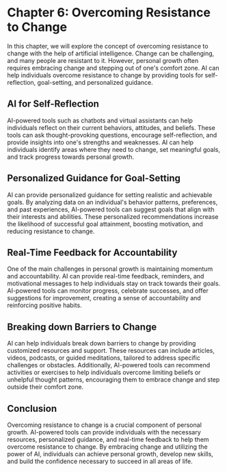 Chapter 6: Overcoming Resistance to Change
==========================================

In this chapter, we will explore the concept of overcoming resistance to change with the help of artificial intelligence. Change can be challenging, and many people are resistant to it. However, personal growth often requires embracing change and stepping out of one's comfort zone. AI can help individuals overcome resistance to change by providing tools for self-reflection, goal-setting, and personalized guidance.

**AI for Self-Reflection**
--------------------------

AI-powered tools such as chatbots and virtual assistants can help individuals reflect on their current behaviors, attitudes, and beliefs. These tools can ask thought-provoking questions, encourage self-reflection, and provide insights into one's strengths and weaknesses. AI can help individuals identify areas where they need to change, set meaningful goals, and track progress towards personal growth.

**Personalized Guidance for Goal-Setting**
------------------------------------------

AI can provide personalized guidance for setting realistic and achievable goals. By analyzing data on an individual's behavior patterns, preferences, and past experiences, AI-powered tools can suggest goals that align with their interests and abilities. These personalized recommendations increase the likelihood of successful goal attainment, boosting motivation, and reducing resistance to change.

**Real-Time Feedback for Accountability**
-----------------------------------------

One of the main challenges in personal growth is maintaining momentum and accountability. AI can provide real-time feedback, reminders, and motivational messages to help individuals stay on track towards their goals. AI-powered tools can monitor progress, celebrate successes, and offer suggestions for improvement, creating a sense of accountability and reinforcing positive habits.

**Breaking down Barriers to Change**
------------------------------------

AI can help individuals break down barriers to change by providing customized resources and support. These resources can include articles, videos, podcasts, or guided meditations, tailored to address specific challenges or obstacles. Additionally, AI-powered tools can recommend activities or exercises to help individuals overcome limiting beliefs or unhelpful thought patterns, encouraging them to embrace change and step outside their comfort zone.

**Conclusion**
--------------

Overcoming resistance to change is a crucial component of personal growth. AI-powered tools can provide individuals with the necessary resources, personalized guidance, and real-time feedback to help them overcome resistance to change. By embracing change and utilizing the power of AI, individuals can achieve personal growth, develop new skills, and build the confidence necessary to succeed in all areas of life.
